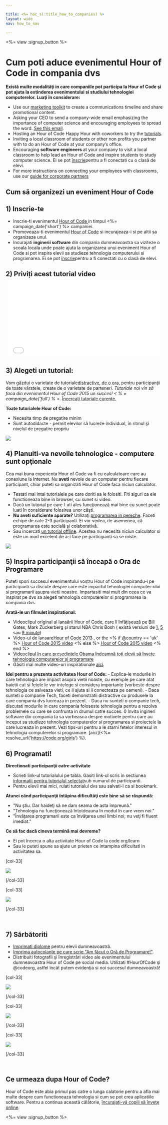 ```yaml
---

title: <%= hoc_s(:title_how_to_companies) %>
layout: wide
nav: how_to_nav

---
```


<%= view :signup_button %>

# Cum poti aduce evenimentul Hour of Code in compania dvs

**Există multe modalităţi in care companiile pot participa la Hour of Code şi pot ajuta la extinderea evenimentului si studiului tehnologiei computerelor. Luaţi în considerare:**

  * Use our [marketing toolkit](<%= localized_file('/files/HourOfCodeInternalMarketingToolkit.pdf') %>) to create a communications timeline and share promotional content.
  * Asking your CEO to send a company-wide email emphasizing the importance of computer science and encouraging employees to spread the word. [See this email](<%= resolve_url('/promote/resources#sample-emails') %>).
  * Hosting an Hour of Code Happy Hour with coworkers to try the [tutorials](<%= resolve_url('https://code.org/learn') %>).
  * Inviting a local classroom of students or other non profits you partner with to do an Hour of Code at your company’s office.
  * Encouraging **software engineers** at your company to visit a local classroom to help lead an Hour of Code and inspire students to study computer science. Ei se pot [înscrie](<%= resolve_url('https://code.org/volunteer/engineer') %>)pentru a fi conectati cu o clasă de elevi.
  * For more instructions on connecting your employees with classrooms, use our [guide for corporate partners](<%= localized_file('/files/HourOfCodeGuideForCorporatePartners.pdf') %>)

## Cum să organizezi un eveniment Hour of Code

## 1) Inscrie-te

  * Inscrie-ti evenimentul [Hour of Code ](<%= resolve_url('/') %>)in timpul <%= campaign_date('short') %> campaniei.
  * Promoveaza-ti evenimentul [Hour of Code](<%= resolve_url('/promote') %>) si incurajeaza-i si pe altii sa organizeze unul.
  * Incurajati **inginerii software** din compania dumneavoastra sa viziteze o scoala locala unde poate ajuta la organizarea unui eveniment Hour of Code si pot inspira elevii sa studieze tehnologia computerului si programarea. Ei se pot [înscrie](<%= resolve_url('https://code.org/volunteer/engineer') %>)pentru a fi conectati cu o clasă de elevi.

## 2) Priviți acest tutorial video <iframe width="500" height="255" src="//www.youtube.com/embed/SrnvvWDm73k" frameborder="0" allowfullscreen></iframe>
## 3) Alegeti un tutorial:

Vom găzdui o varietate de tutoriale[distractive, de o ora,](<%= resolve_url('https://code.org/learn') %>) pentru participanţii de toate vârstele, create de o varietate de parteneri. *Tutoriale noi vin să faca din evenimentul Hour of Code 2015 un succes! < % = campaign_date('full') % >.* [Încercaţi tutoriale curente.](<%= resolve_url("https://code.org/learn") %>)

**Toate tutorialele Hour of Code:**

  * Necesita timp de pregatire minim
  * Sunt autodidacte - permit elevilor să lucreze individual, în ritmul şi nivelul de pregatire propriu

[![](/images/fit-700/tutorials.png)](<%= resolve_url('https://code.org/learn') %>)

## 4) Planuiti-va nevoile tehnologice - computere sunt opţionale

Cea mai buna experienta Hour of Code va fi cu calculatoare care au conexiune la Internet. Nu **aveti** nevoie de un computer pentru fiecare participant, chiar puteti sa organizati Hour of Code faca niciun calculator.

  * Testati mai intai tutorialele pe care doriti sa le folositi. Fiti siguri ca ele functioneaza bine in browser, cu sunet si video.
  * Dacă un tutorial pe care l-ati ales funcţionează mai bine cu sunet poate luati în considerare folosirea unor căşti.
  * **Nu aveti suficiente aparate?** Utilizaţi [ programarea in pereche](https://www.youtube.com/watch?v=vgkahOzFH2Q). Faceti echipe de cate 2-3 participanti. Ei vor vedea, de asemenea, că programarea este socială şi colaborativă.
  * Sau incercati [un tutorial offline](<%= resolve_url('https://code.org/learn') %>). Acestea nu necesita niciun calculator si este un mod excelent de a-i face pe participanti sa se miste. 

![](/images/fit-350/group_ipad.jpg)

## 5) Inspira participanţii să înceapă o Ora de Programare

Puteti spori succesul evenimentului vostru Hour of Code inspirandu-i pe participanti sa discute despre care este impactul tehnologiei computer-ului si programarii asupra vietii noastre. Impartasiti mai mult din ceea ce va inspirat pe dvs sa alegeti tehnologia computerelor si programarea la compania dvs.

**Arată-le un filmulet inspirational:**

  * Videoclipul original al lansării Hour of Code, care îi înfățișează pe Bill Gates, Mark Zuckerberg și starul NBA Chris Bosh ( există versiuni de [1](https://www.youtube.com/watch?v=qYZF6oIZtfc), [5](https://www.youtube.com/watch?v=nKIu9yen5nc) sau [9 minute](https://www.youtube.com/watch?v=dU1xS07N-FA))
  * Video-ul de lansare[Hour of Code 2013 ](https://www.youtube.com/watch?v=FC5FbmsH4fw), or the <% if @country == 'uk' %> [Hour of Code 2015 video](https://www.youtube.com/watch?v=7L97YMYqLHc) <% else %> [Hour of Code 2015 video](https://www.youtube.com/watch?v=7L97YMYqLHc) <% end %>
  * [Videoclipul în care președintele Obama îndeamnă toți elevii să învețe tehnologia computerelor și programare](https://www.youtube.com/watch?v=6XvmhE1J9PY)
  * Găsiti mai multe video-uri inspirationale [aici](https://www.youtube.com/playlist?list=PLzdnOPI1iJNfpD8i4Sx7U0y2MccnrNZuP).

**Idei pentru a prezenta activitatea Hour of Code:** - Explica-le modurile in care tehnologia are impact asupra vietii noaste, cu exemple pe care atat baietii cat si fetele le vor intelege si considera importante (vorbeste despre tehnologia ce salveaza vieti, ce ii ajuta si ii conecteaza pe oameni). - Daca sunteti o companie Tech, faceti demonstratii distractive cu produsele la care compania dvs lucreaza in prezent. - Daca nu sunteti o companie tech, discutati modurile in care compania foloseste tehnologia pentru a rezolva problemele cu care se confrunta in drumul catre succes. 0 Invita ingineri software din compania ta sa vorbeasca despre motivele pentru care au inceput sa studieze tehnologia computerelor si programarea si proiectele la care lucreaza in prezent. Vezi tips-uri pentru a le starni fetelor interesul in tehnologia computerelor si programare. [aici](<%= resolve_url('https://code.org/girls') %).

## 6) Programati!

**Directionati participanţii catre activitate**

  * Scrieti link-ul tutorialului pe tabla. Gasiti link-ul scris in sectiunea [informatii pentru tutorialul selectat](<%= resolve_url('https://code.org/learn') %>)sub numarul de participanti.
  * Pentru elevii mai mici, rulati tutorialul dvs sau salvati-l ca si bookmark.

**Atunci când participanţii întâpina dificultăţi este bine să se răspundă:**

  * "Nu ştiu. Dar haideţi să ne dam seama de asta împreună."
  * "Tehnologia nu funcţionează întotdeauna în modul în care vrem noi."
  * "Învăţarea programarii este ca învăţarea unei limbi noi; nu veţi fi fluent imediat."

**Ce să fac dacă cineva termină mai devreme?**

  * Ei pot încerca o alta activitate Hour of Code la code.org/learn
  * Sau le puteti spune sa ajute un prieten ce intampina dificultati in activitatea sa.

[col-33]

![](/images/fit-250/highschoolgirls.jpeg)

[/col-33]

[col-33]

![](/images/fit-300/group_ar.jpg)

[/col-33]

<p style="clear:both">
  &nbsp;
</p>

## 7) Sărbătoriti

  * [Imprimati diplome](<%= resolve_url('https://code.org/certificates') %>) pentru elevii dumneavoastră.
  * [Imprima autocolante pe care scrie "Am făcut o Oră de Programare!"](<%= resolve_url('/promote/resources#stickers') %>).
  * Distribuiti fotografii şi înregistrări video ale evenimentului dumneavoastra Hour of Code pe social media. Utilizati #HourOfCode şi @codeorg, astfel încât putem evidenţia si noi succesul dumneavoastră!

[col-33]

![](/images/fit-250/celebrate2.jpeg)

[/col-33]

[col-33]

![](/images/fit-260/highlight-certificates.jpg)

[/col-33]

[col-33]

![](/images/fit-300/boy-certificate.jpg)

[/col-33]

<p style="clear:both">
  &nbsp;
</p>

## Ce urmeaza dupa Hour of Code?

Hour of Code este abia primul pas catre o lunga calatorie pentru a afla mai multe despre cum functioneaza tehnologia si cum se pot crea aplicatiile software. Pentru a continua această călătorie, [încurajaţi-vă copiii să înveţe online](<%= resolve_url('https://code.org/learn/beyond') %>).

<%= view :signup_button %>